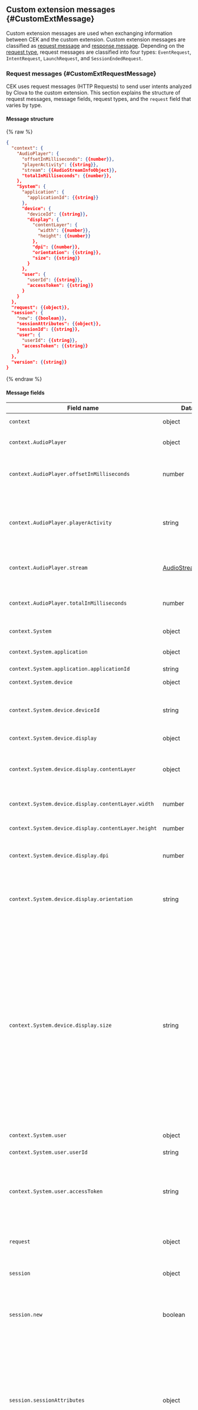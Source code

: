 ## Custom extension messages {#CustomExtMessage}
Custom extension messages are used when exchanging information between CEK and the custom extension. Custom extension messages are classified as [request message](#CustomExtRequestMessage) and [response message](#CustomExtResponseMessage). Depending on the [request type](#CustomExtRequestType), request messages are classified into four types: `EventRequest`, `IntentRequest`, `LaunchRequest`, and `SessionEndedRequest`.

### Request messages {#CustomExtRequestMessage}
CEK uses request messages (HTTP Requests) to send user intents analyzed by Clova to the custom extension. This section explains the structure of request messages, message fields, request types, and the `request` field that varies by type.

#### Message structure

{% raw %}
```json
{
  "context": {
    "AudioPlayer": {
      "offsetInMilliseconds": {{number}},
      "playerActivity": {{string}},
      "stream": {{AudioStreamInfoObject}},
      "totalInMilliseconds": {{number}},
    },
    "System": {
      "application": {
        "applicationId": {{string}}
      },
      "device": {
        "deviceId": {{string}},
        "display": {
          "contentLayer": {
            "width": {{number}},
            "height": {{number}}
          },
          "dpi": {{number}},
          "orientation": {{string}},
          "size": {{string}}
        }
      },
      "user": {
        "userId": {{string}},
        "accessToken": {{string}}
      }
    }
  },
  "request": {{object}},
  "session": {
    "new": {{boolean}},
    "sessionAttributes": {{object}},
    "sessionId": {{string}},
    "user": {
      "userId": {{string}},
      "accessToken": {{string}}
    }
  },
  "version": {{string}}
}
```
{% endraw %}

#### Message fields
| Field name       | Data type    | Description                     | Included |
|---------------|---------|-----------------------------|:---------:|
| `context`                                  | object  | The object that has the context information of the client.                                | Always |
| `context.AudioPlayer`                      | object  | The object that holds the details of media content currently being played or played last. | Conditional |
| `context.AudioPlayer.offsetInMilliseconds` | number  | The most recent playback position (offset) of the recently played media. The unit is milliseconds and this field value may be empty if the `playerActivity` value is `"IDLE"`.                                       | Conditional |
| `context.AudioPlayer.playerActivity`       | string  | The value for indicating the state of player. Values are:<ul><li><code>"IDLE"</code>: Deactivated</li><li><code>"PLAYING"</code>: Playing</li><li><code>"PAUSED"</code>: Paused</li><li><code>"STOPPED"</code>: Stopped</li></ul> | Always |
| `context.AudioPlayer.stream`               | [AudioStreamInfoObject](/CIC/References/CICInterface/AudioPlayer.md#AudioStreamInfoObject) | The object that contains the details of the currently playing media. This field value may be empty if the `playerActivity` value is `"IDLE"`.    | Conditional |
| `context.AudioPlayer.totalInMilliseconds`  | number  | The total duration of the recently played media. The unit is milliseconds and this field value may be empty if the `playerActivity` value is `"IDLE"`.                                                                  | Conditional |
| `context.System`                           | object  | The object that has the context information of the client system.                          | Always |
| `context.System.application`               | object  | The object that has the information of the extension that must be executed by the user intent.       | Always |
| `context.System.application.applicationId` | string  | The extension ID.                                                 | Always |
| `context.System.device`                    | object  | The object that has the context information of the client device.                               | Always |
| `context.System.device.deviceId`           | string  | The client device ID. The device identification information is sent with the combined information of the model name and device serial number. | Always |
| `context.System.device.display`            | object  | The object that has the display information of the client device.                                                 | Always |
| `context.System.device.display.contentLayer`        | object | The object that contains the resolution of the client display used for content. This field is omitted if the value of `context.System.device.display.size` is `"none"`.  | Conditional |
| `context.System.device.display.contentLayer.width`  | number | The width of the content area shown on the display. The unit is pixels (px).             | Always |
| `context.System.device.display.contentLayer.height` | number | The height of the content area shown on the display. The unit is pixels (px).             | Always |
| `context.System.device.display.dpi`         | number | The DPI of the display. This field is omitted if the value of `context.System.device.display.size` is `"none"`.          | Conditional |
| `context.System.device.display.orientation` | string | The direction of the display. This field is omitted if the value of `context.System.device.display.size` is `"none"`.<ul><li><code>"landscape"</code>: Horizontal display</li><li><code>"portrait"</code>: Vertical display</li></ul>                      | Conditional |
| `context.System.device.display.size`        | string | The resolution of the display. A predefined size value or a random value for the resolution size (`"custom"`) may be entered already. Value (`"none"`) may also be entered if there is no display device. <ul><li><code>"none"</code>: No display in client device</li><li><code>"s100"</code>: Low resolution (160px X 107px)</li><li><code>"m100"</code>: Medium resolution (427px X 240px)</li><li><code>"l100"</code>: High resolution (640px X 360px)</li><li><code>"xl100"</code>: Ultrahigh resolution (xlarge type, 899px X 506px)</li><li><code>"custom"</code>: Resolution is not in a predefined specification.</li></ul><div class="note"><p><strong>Note!</strong></p><p>You must provide media content with image quality that is appropriate for screen ratio and DPI of the client device.</p></div> | Always |
| `context.System.user`                      | object  | The object that has authenticated basic user information in the client device.                 | Always |
| `context.System.user.userId`               | string  | Clova ID of the device default user.                                    | Always |
| `context.System.user.accessToken`          | string  | Access token of the user account for a specific service. The access token for the user account connected with the default device user is delivered. CEK sends the access token of a user account acquired from the authorization server of a third-party service. For more information, see [Linking user account](/CEK/Guides/Link_User_Account.md). | Always |
| `request`                                 | object  | The object that has the analyzed details of the user utterance. The field configuration will vary depending on the [request type](#CustomExtRequestType). | Always |
| `session`                                  | object  | The object that has the session information. A session is a logical unit used to distinguish user requests.     | Always |
| `session.new`                              | boolean | Distinguishes whether the request message is for a new session or the existing session. <ul><li>true: New session</li><li>false: Existing session</li></ul>  | Always |
| `session.sessionAttributes`                       | object  | The object that stores the information necessary for multi-turn dialogue with the user. Custom extension sends temporary information to CEK using the `response.sessionAttributes` field of [response message](#CustomExtResponseMessage) and receives the corresponding information for the `session.sessionAttributes` field again when receiving additional user requests. The object consists of a key-value pair and can be freely defined when implementing the custom extension. If there is no stored value, an empty object is delivered.   | Always |
| `session.sessionId`                        | string  | Session ID                                                    | Always |
| `session.user`                             | object  | The object that has the information of the current user.                             | Always |
| `session.user.userId`                      | string  | Clova ID of the current user. The value may be different from `context.System.user.userId`. | Always |
| `session.user.accessToken`                 | string  | Access token of the user account for a specific service. The access token for the user account connected with the current user is delivered. CEK sends the access token of a user account acquired from the authorization server of a third-party service. For more information, see [Linking user account](/CEK/Guides/Link_User_Account.md).| Conditional |
| `version`                                  | string  | Version of message format (CEK version).                          | Always |

#### Message example
{% raw %}
```json
// Example 1: EventRequest type
{
  "version": "0.1.0",
  "session": {
    "new": false,
    "sessionAttributes": {},
    "sessionId": "a29cfead-c5ba-474d-8745-6c1a6625f0c5",
    "user": {
      "userId": "V0qe",
      "accessToken": "XHapQasdfsdfFsdfasdflQQ7"
    }
  },
  "context": {
    "System": {
      "application": {
        "applicationId": "com.yourdomain.extension.pizzabot"
      },
      "user": {
        "userId": "V0qe",
        "accessToken": "XHapQasdfsdfFsdfasdflQQ7"
      },
      "device": {
        "deviceId": "096e6b27-1717-33e9-b0a7-510a48658a9b",
        "display": {
          "size": "l100",
          "orientation": "landscape",
          "dpi": 96,
          "contentLayer": {
            "width": 640,
            "height": 360
          }
        }
      }
    }
  },
  "request": {
    "type": "EventRequest",
    "requestId": "f09874hiudf-sdf-4wku-flksdjfo4hjsdf",
    "timestamp": "2018-06-11T09:19:23Z",
    "event" : {
      "namespace":"ClovaSkill",
      "name":"SkillEnabled",
      "payload": null
    }
  }
}

// Example 2: IntentRequest type
{
  "version": "0.1.0",
  "session": {
    "new": false,
    "sessionAttributes": {},
    "sessionId": "a29cfead-c5ba-474d-8745-6c1a6625f0c5",
    "user": {
      "userId": "V0qe",
      "accessToken": "XHapQasdfsdfFsdfasdflQQ7"
    }
  },
  "context": {
    "System": {
      "application": {
        "applicationId": "com.yourdomain.extension.pizzabot"
      },
      "user": {
        "userId": "V0qe",
        "accessToken": "XHapQasdfsdfFsdfasdflQQ7"
      },
      "device": {
        "deviceId": "096e6b27-1717-33e9-b0a7-510a48658a9b",
        "display": {
          "size": "l100",
          "orientation": "landscape",
          "dpi": 96,
          "contentLayer": {
            "width": 640,
            "height": 360
          }
        }
      }
    }
  },
  "request": {
    "type": "IntentRequest",
    "intent": {
      "name": "OrderPizza",
      "slots": {
        "pizzaType": {
          "name": "pizzaType",
          "value": "Pepperoni"
        }
      }
    }
  }
}

// Example 3: LaunchRequest type
{
  "version": "0.1.0",
  "session": {
    "new": true,
    "sessionAttributes": {},
    "sessionId": "a29cfead-c5ba-474d-8745-6c1a6625f0c5",
    "user": {
      "userId": "V0qe",
      "accessToken": "XHapQasdfsdfFsdfasdflQQ7"
    }
  },
  "context": {
    "System": {
      "application": {
        "applicationId": "com.yourdomain.extension.pizzabot"
      },
      "user": {
        "userId": "V0qe",
        "accessToken": "XHapQasdfsdfFsdfasdflQQ7"
      },
      "device": {
        "deviceId": "096e6b27-1717-33e9-b0a7-510a48658a9b",
        "display": {
          "size": "l100",
          "orientation": "landscape",
          "dpi": 96,
          "contentLayer": {
            "width": 640,
            "height": 360
          }
        }
      }
    }
  },
  "request": {
    "type": "LaunchRequest"
  }
}

// Example 4: SessionEndedRequest type
{
  "version": "0.1.0",
  "session": {
    "new": false,
    "sessionAttributes": {},
    "sessionId": "a29cfead-c5ba-474d-8745-6c1a6625f0c5",
    "user": {
      "userId": "V0qe",
      "accessToken": "XHapQasdfsdfFsdfasdflQQ7"
    }
  },
  "context": {
    "System": {
      "application": {
        "applicationId": "com.yourdomain.extension.pizzabot"
      },
      "user": {
        "userId": "V0qe",
        "accessToken": "XHapQasdfsdfFsdfasdflQQ7"
      },
      "device": {
        "deviceId": "096e6b27-1717-33e9-b0a7-510a48658a9b",
        "display": {
          "size": "l100",
          "orientation": "landscape",
          "dpi": 96,
          "contentLayer": {
            "width": 640,
            "height": 360
          }
        }
      }
    }
  },
  "request": {
    "type": "SessionEndedRequest"
  }
}
```
{% endraw %}

#### See also
* [Handling a custom extension request](/CEK/Guides/Build_Custom_Extension.md#HandleCustomExtensionRequest)
* [AudioStreamInfoObject](/CIC/References/CICInterface/AudioPlayer.md#AudioStreamInfoObject)

### Request types {#CustomExtRequestType}
Request messages are classified into the following four types and the field configuration of the request message `request` object varies for each request type.
* [`EventRequest`](#CustomExtEventRequest)
* [`IntentRequest`](#CustomExtIntentRequest)
* [`LaunchRequest`](#CustomExtLaunchRequest)
* [`SessionEndedRequest`](#CustomExtSessionEndedRequest)

#### EventRequest {#CustomExtEventRequest}
{% if book.TargetCountryCode == "KR" %}
`EventRequest` type is a request type used when changes in the client state or related requests need to be sent to the extension. CEK uses the `EventRequest` request type to [report the client audio playback state to the extension](/CEK/Guides/Build_Custom_Extension.md#CollectPlaybackStatusAndProgress) or to [request additional information about audio playback from the extension](/CEK/Guides/Build_Custom_Extension.md#ProvidingMetaDataForDisplay). You must develop the extension to handle the tasks of reporting the audio playback state or requesting additional information.

Use the `EventRequest` request type and the following [event messages](/CIC/References/CIC_API.md#Event) of [CIC API](/CIC/References/CIC_API.md) when reporting the audio playback state or requesting additional information from the extension.

* [`AudioPlayer.PlayFinished`](/CIC/References/CICInterface/AudioPlayer.md#PlayFinished)
* [`AudioPlayer.PlayPaused`](/CIC/References/CICInterface/AudioPlayer.md#PlayPaused)
* [`AudioPlayer.PlayResumed`](/CIC/References/CICInterface/AudioPlayer.md#PlayResumed)
* [`AudioPlayer.PlayStarted`](/CIC/References/CICInterface/AudioPlayer.md#PlayStarted)
* [`AudioPlayer.PlayStopped`](/CIC/References/CICInterface/AudioPlayer.md#PlayStopped)
* [`AudioPlayer.ProgressReportDelayPassed`](/CIC/References/CICInterface/AudioPlayer.md#ProgressReportDelayPassed)
* [`AudioPlayer.ProgressReportIntervalPassed`](/CIC/References/CICInterface/AudioPlayer.md#ProgressReportIntervalPassed)
* [`AudioPlayer.ProgressReportPositionPassed`](/CIC/References/CICInterface/AudioPlayer.md#ProgressReportPositionPassed)
* [`AudioPlayer.StreamRequested`](/CIC/References/CICInterface/AudioPlayer.md#StreamRequested)
* [`TemplateRuntime.RequestPlayerInfo`](/CIC/References/CICInterface/AudioPlayer.md#RequestPlayerInfo)
{% elif book.TargetCountryCode == "JP" %}
`EventRequest` type is a request type used when changes in the client state or related requests need to be sent to the extension. CEK uses the `EventRequest` request type to report the results of the user enabling or disabling specific skills, [report audio playback status of the client to the extension](/CEK/Guides/Build_Custom_Extension.md#CollectPlaybackStatusAndProgress), or [request additional information related to audio playback from the extension](/CEK/Guides/Build_Custom_Extension.md#ProvidingMetaDataForDisplay). You must develop the extension to handle the tasks of enabling or disabling skills, reporting the audio playback state, or requesting additional information.

Use the `EventRequest` request type and the following [CIC API](#CICAPIforAudioPlayback) when reporting the audio playback state or requesting additional information from the extension.

* [`AudioPlayer.PlayFinished`](#PlayFinished)
* [`AudioPlayer.PlayPaused`](#PlayPaused)
* [`AudioPlayer.PlayResumed`](#PlayResumed)
* [`AudioPlayer.PlayStarted`](#PlayStarted)
* [`AudioPlayer.PlayStopped`](#PlayStopped)
* [`AudioPlayer.ProgressReportDelayPassed`](#ProgressReportDelayPassed)
* [`AudioPlayer.ProgressReportIntervalPassed`](#ProgressReportIntervalPassed)
* [`AudioPlayer.ProgressReportPositionPassed`](#ProgressReportPositionPassed)
* [`AudioPlayer.StreamRequested`](#StreamRequested)
* [`TemplateRuntime.RequestPlayerInfo`](#RequestPlayerInfo)
{% endif %}

The `request` object field configuration of the `EventRequest` type message is as follows:

{% raw %}
```json
{
  "type": "EventRequest",
  "requestId": {{string}},
  "timestamp": {{string}},
  "event": {
    "namespace": {{string}},
    "name": {{string}},
    "payload": {{object}}
  }
}
```
{% endraw %}

| Field name       | Data type    | Description                     | Included |
|---------------|---------|-----------------------------|:---------:|
| `event`           | object  | The object that stores the information sent by the client to Clova.                                       | Always   |
| `event.name`      | string  | {{ "Name of the event message sent by the client to Clova." if book.TargetCountryCode == "KR" else "Name of the event message sent by the client to Clova or a name that distinguishes whether a skill action is enabled or disabled. The name to distinguish the action state of a skill is `SkillEnabled` or `SkillDisabled`. If a request is received that indicates an enabling or disabling action of a skill, you can use the `context.System.application.applicationId` field and the `context.System.user.userId` field of the [request message](#CustomExtRequestMessage) to collect or discard the user information." }} | Always   |
| `event.namespace` | string  | {{ "Namespace of the event message sent by the client to Clova." if book.TargetCountryCode == "KR" else "Namespace of the event message sent by the client to Clova or a namespace that distinguishes whether a skill action is enabled or disabled. The namespace to distinguish the action state of a skill is always set to `ClovaSkill`." }}   | Always  |
| `event.payload`   | object  | {{ "`payload` or partial information of the `payload` of the event message sent by the client to Clova. Some `EventRequest` type event messages may have an empty `payload`." if book.TargetCountryCode == "KR" else "`payload` or partial information of the `payload` of the event message sent by the client to Clova. Some event messages or `EventRequest` type event messages that distinguish whether a skill action is enabled or disabled may have an empty `payload`." }}  | Always  |
| `requestId`       | string  | Dialogue ID (`event.header.dialogRequestId`) generated when the client sends information to Clova.    | Always   |
| `timestamp`       | string  | The send time of when the client sends information to Clova (Timestamp, <a href="https://en.wikipedia.org/wiki/ISO_8601" target="_blank">ISO 8601</a>)<div class="note"><p><strong>Note!</strong></p><p>Since CEK does not guarantee the correct order in <code>EventRequest</code> type requests, you can use this field value to determine the order of client requests.</p></div>                    |   |
| `type`            | string  | The type of request message. The value is always set to `"EventRequest"`.         | Always |

Here is an example of the `request` object field of the `EventRequest` type message.

{% if book.TargetCountryCode == "KR" %}
```json
// Example 1. When metadata on music is requested
"event": {
  "namespace": "TemplateRuntime",
  "name": "RequestPlayerInfo",
  "payload": {
    "token": "eJyr5lIqSSyITy4tKs4vUrJSUE",
    "range": {
      "after": 10
    }
  }
}

// Example 2. When music is stopped
"request": {
  "type": "EventRequest",
  "requestId": "e5464288-50ff-4e99-928d-4a301e083d41",
  "timestamp": "2017-09-05T05:41:21Z",
  "event": {
    "namespace": "AudioPlayer",
    "name": "PlayStopped",
    "payload": {}
  }
}
```
{% elif book.TargetCountryCode == "JP" %}
```json
// Example 1. When a skill is enabled
"request": {
  "type": "EventRequest",
  "requestId": "f09874hiudf-sdf-4wku-flksdjfo4hjsdf",
  "timestamp": "2018-06-11T09:19:23Z",
  "event" : {
    "namespace":"ClovaSkill",
    "name":"SkillEnabled",
    "payload": null
  }
}

// Example 2. When a skill is disabled
"request": {
  "type": "EventRequest",
  "requestId": "f09874hiudf-sdf-4wku-flksdjfo4hjsdf",
  "timestamp": "2018-06-19T11:37:21Z",
  "event" : {
    "namespace":"ClovaSkill",
    "name":"SkillEnabled",
    "payload": null
  }
}

// Example 3. When metadata on music is requested
"event": {
  "namespace": "TemplateRuntime",
  "name": "RequestPlayerInfo",
  "payload": {
    "token": "eJyr5lIqSSyITy4tKs4vUrJSUE",
    "range": {
      "after": 10
    }
  }
}

// Example 4. When music is stopped
"request": {
  "type": "EventRequest",
  "requestId": "e5464288-50ff-4e99-928d-4a301e083d41",
  "timestamp": "2017-09-05T05:41:21Z",
  "event": {
    "namespace": "AudioPlayer",
    "name": "PlayStopped",
    "payload": {}
  }
}
```
{% endif %}

#### IntentRequest {#CustomExtIntentRequest}
`IntentRequest` type is a request type that delivers a user request in order to have its details executed. When developing the service, you must [define an interaction model](/Design/Design_Guideline_For_Extension.md#DefineInteractionModel) for receiving user requests. The interaction model can be registered via the [Clova developer console](/DevConsole/ClovaDevConsole_Overview.md). In this process, the distinguished user request is defined as information type called an "intent." The analyzed utterance information of the user is converted to an intent and is delivered to the extension via the `intent` field.

The `request` object field configuration of the `IntentRequest` type message is as follows:

{% raw %}
```json
{
  "type": "IntentRequest",
  "intent": {
    "name": {{string}},
    "slots": {{object}}
  }
}
```
{% endraw %}

| Field name       | Data type    | Description                     | Included |
|---------------|---------|-----------------------------|:---------:|
| `intent`        | object  | Object that stores the analyzed details of a user request [intent](/Design/Design_Guideline_For_Extension.md#Intent).                          | Always |
| `intent.name`   | string  | The name of the Intent. The [intent](/Design/Design_Guideline_For_Extension.md#Intent) defined in the interaction model can be identified with this field.  | Always |
| `intent.slots`  | object  | The object that stores the information required when the extension handles the intent (slot). Configuration of this field may vary depending on the [intent](/Design/Design_Guideline_For_Extension.md#Intent) entered in `intent.name` field. | Always |
| `type`          | string  | The type of request message. The value is always set to `"IntentRequest"`.                                                                     | Always |

Here is an example of the `request` object field of the `IntentRequest` type message.

```json
"request": {
  "type": "IntentRequest",
  "intent": {
    "name": "OrderPizza",
    "slots": {
      "pizzaType": {
        "name": "pizzaType",
        "value": "Pepperoni"
      }
    }
  }
}
```

#### LaunchRequest {#CustomExtLaunchRequest}
`LaunchRequest` type is a request type that indicates that a user has started using a specific extension. For example, the user has declared they want to use a specific skill by saying "Start DiceDrawer." The [`IntentRequest`](#CustomExtIntentRequest) type message of the extension is received until the user declares they want to stop using the skill.

The `request` object field configuration of the `LaunchRequest` type message is as follows:

{% raw %}
```json
{
  "type": "LaunchRequest"
}
```
{% endraw %}

| Field name       | Data type    | Description                     | Included |
|---------------|---------|-----------------------------|:---------:|
| `type`          | string  | The type of request message. The value is always set to `"LaunchRequest"`. | Always |

#### SessionEndedRequest {#CustomExtSessionEndedRequest}
`SessionEndedRequest` request type that indicates that a user has finished using a specific skill. This message is received in the following situations:
* when the user has requested to end the skill.
* when there is no user input for a specific amount of time (Timeout).
* when there is an error.

<div class="note">
  <p><strong>Note!</strong></p>
  <p>If the extension first declares the end of the session using the <code>shouldEndSession</code> field of <a href="#CustomExtResponseMessage">response message</a>, this message will not be received.</p>
</div>


The `request` object field configuration of the `SessionEndedRequest` type message is as follows:

{% raw %}
```json
{
  "type": "SessionEndedRequest"
}
```
{% endraw %}

| Field name       | Data type    | Description                     | Included |
|---------------|---------|-----------------------------|:---------:|
| `type`          | string  | The type of request message. The value is always set to `"SessionEndedRequest"`. | Always |

### Response message {#CustomExtResponseMessage}
The extension must deliver a response message after handling a request message (HTTP Response). This section explains the structure and the fields of the response message.

#### Message structure
{% raw %}
```json
{
  "response": {
    "card": {{object}},
    "directives": [
      {
        "header": {
          "messageId": {{string}},
          "name": {{string}},
          "namespace": {{string}}
        },
        "payload": {{object}}
      }
    ],
    "outputSpeech": {
      "type": {{string}},
      "values": {{SpeechInfoObject|SpeechInfoObject array}},
      "brief": {{SpeechInfoObject}},
      "verbose": {
        "type": {{string}},
        "values": {{SpeechInfoObject|SpeechInfoObject array}},
      }
    },
    "reprompt": {
      "outputSpeech": {
        "type": {{string}},
        "values": {{SpeechInfoObject|SpeechInfoObject array}},
        "brief": {{SpeechInfoObject}},
        "verbose": {
          "type": {{string}},
          "values": {{SpeechInfoObject|SpeechInfoObject array}},
        }
      }
    },
    "shouldEndSession": {{boolean}},
  },
  "sessionAttributes": {{object}},
  "version": {{string}}
}
```
{% endraw %}

#### Message fields
| Field name       | Data type    | Description                     | Required |
|---------------|---------|-----------------------------|:---------:|
| `response`                               | object       | The object containing the response information of the extension.                            | Required |
| `response.card`                          | object       | The data is in the [content template](/CIC/References/Content_Templates.md) format and can be displayed on the client screen via this field. If data exists in this field, CIC sends the [Clova.RenderTemplate](/CIC/References/CICInterface/Clova.md#RenderTemplate) directive to the client. If the object is empty, CIC delivers the [Clova.RenderText](/CIC/References/CICInterface/Clova.md#RenderText) directive to the client to display the values in the `response.outputSpeech.values` field.        | Required |
| `response.directives[]`                  | object array | The directive message that the extension delivers to CEK. The `response.directives` field is normally used to provide audio content and supports the following {{ "[CIC API](/CIC/References/CIC_API.md)" if book.TargetCountryCode == "KR" else "[CIC API](#CICAPIforAudioPlayback)" }} directive messages: <ul><li><code>AudioPlayer.Play</code></li><li><code>AudioPlayer.StreamDeliver</code></li><li><code>PlaybackController.Pause</code></li><li><code>PlaybackController.Resume</code></li><li><code>PlaybackController.Stop</code></li><li><code>TemplateRuntime.RenderPlayerInfo</code></li>.</ul> | Required |
| `response.directives[].header`           | object       | The header of the directive.                                          | Required |
| `response.directives[].header.messageId` | string       | The message ID (UUID). The message ID used to distinguish individual messages.   | Required |
| `response.directives[].header.name`      | string       | The API name of directive.                                      | Required |
| `response.directives[].header.namespace` | string       | The API namespace of the directive message.                                | Required |
| `response.directives[].payload`          | object       | The object that contains information related to the directive. You can configure the payload object and the field values differently based on the directive message.         | Required |
| `response.outputSpeech`                  | object       | The object that contains the information to be synthesized as a voice. The synthesized voice information is delivered to the client via CIC.              | Required |
| `response.outputSpeech.brief`            | [SpeechInfoObject](#CustomExtSpeechInfoObject) | Summary information for voice output.                    | Optional |
| `response.outputSpeech.type`             | string       | The type of voice information to output. <ul><li><code>"SimpleSpeech"</code>: Voice information in a simple sentence format. This is the most basic type, and the <code>response.outputSpeech.values</code> field must have a <a href="#CustomExtSpeechInfoObject"><code>SpeechInfoObject</code></a> object if this value is designated.</li><li><code>"SpeechList"</code>: Voice information with a complex sentence format. This is used when outputting many sentences. If this value is designated, the <code>response.outputSpeech.values</code> field must have a <a href="#CustomExtSpeechInfoObject"><code>SpeechInfoObject</code></a> object array.</li><li><code>"SpeechSet"</code>: Voice information in a combined format. This is used to deliver the summary of the voice information and detailed voice information to a client device without a display. If this value is designated, it must have the <code>response.outputSpeech.brief</code> and <code>response.outputSpeech.verbose</code> fields instead of the <code>response.outputSpeech.values</code> field.</li></ul> | Required |
| `response.outputSpeech.values[]`           | [SpeechInfoObject](#CustomExtSpeechInfoObject) or [SpeechInfoObject](#CustomExtSpeechInfoObject) array | The object or object array that contains the voice information to output from the client device. | Optional |
| `response.outputSpeech.verbose`          | object       | It is used when delivering content to a client device without a display and contains detailed voice information. | Optional |
| `response.outputSpeech.verbose.type`     | string       | The type of voice information to output. Only the voice information in simple and complex sentence formats can be entered. <ul><li><code>"SimpleSpeech"</code>: Voice information in a simple sentence format. Used when delivering the most basic voice information. If this value is designated, the <code>response.outputSpeech.verbose.values</code> field must have the <a href="#CustomExtSpeechInfoObject"><code>SpeechInfoObject</code></a> object.</li><li><code>"SpeechList"</code>: Voice information in a complex sentence format. It is used when outputting many sentences. If this value is designated, the <code>response.outputSpeech.verbose.values</code> field must have a <a href="#CustomExtSpeechInfoObject"><code>SpeechInfoObject</code></a> object array.</li></ul> | Required |
| `response.outputSpeech.verbose.values[]`           | [SpeechInfoObject](#CustomExtSpeechInfoObject) or [SpeechInfoObject](#CustomExtSpeechInfoObject) array | The object or object array that contains the detailed voice information to output from the client device. | Required |
| `response.reprompt`                               | object       | The object that contains voice information to encourage additional user utterances. If the `response.reprompt` field is used, the intention to continue multi-turn dialogue can be asked to the user or the user can be encouraged to enter additional mandatory information. Generally, if there is no additional utterance from the user during a multi-turn dialogue, the multi-turn dialogue exits automatically after the waiting time for input is exceeded. But if the `response.reprompt` field is used, the Clova outputs the voice written in the `response.reprompt` field after the client exceeds the waiting time for input to deliver the [`SpeechSynthesizer.Speak`](/CIC/References/CICInterface/SpeechSynthesizer.md#Speak) directive message and the [`SpeechRecognizer.ExpectSpeech`](/CIC/References/CICInterface/SpeechRecognizer.md#ExpectSpeech) directive message to the client to receive additional utterances of the user.<div class="note"><p><strong>Note!</strong></p><p><code>response.reprompt</code> The field is valid when the <code>response.shouldEndSession</code> field value is entered as <code>false</code>. It is recommended to send voice information in a short sentence format (<code>"SimpleSpeech"</code>). If the <code>response.reprompt</code> field is used, the input waiting time can be extended only once.</p></div> | Optional |
| `response.reprompt.outputSpeech`                  | object       | The object that contains the information to be synthesized as a voice. The synthesized voice information is delivered to the client via CIC.              | Required |
| `response.reprompt.outputSpeech.brief`            | [SpeechInfoObject](#CustomExtSpeechInfoObject) | Summary information for voice output.                    | Optional |
| `response.reprompt.outputSpeech.type`             | string       | The type of voice information to output. <ul><li>"SimpleSpeech": Voice information in a simple sentence format. This is the most basic type, and the <code>response.outputSpeech.values</code> field must have a <a href="#CustomExtSpeechInfoObject"><code>SpeechInfoObject</code></a> object if this value is designated.</li><li><code>"SpeechList"</code>: Voice information with a complex sentence format. This is used when outputting many sentences. If this value is designated, the <code>response.outputSpeech.values</code> field must have a <a href="#CustomExtSpeechInfoObject"><code>SpeechInfoObject</code></a> object array.</li><li><code>"SpeechSet"</code>: Voice information in a combined format. This is used to deliver the summary of the voice information and detailed voice information to a client device without a display. If this value is designated, it must have the <code>response.outputSpeech.brief</code> and <code>response.outputSpeech.verbose</code> fields instead of the <code>response.outputSpeech.values</code> field.</li></ul> | Required |
| `response.reprompt.outputSpeech.values[]`           | [SpeechInfoObject](#CustomExtSpeechInfoObject) or [SpeechInfoObject](#CustomExtSpeechInfoObject) array | The object or object array that contains the voice information to output from the client device. | Optional |
| `response.reprompt.outputSpeech.verbose`          | object       | It is used when delivering content to a client device without a display and contains detailed voice information. | Optional |
| `response.reprompt.outputSpeech.verbose.type`     | string       | The type of voice information to output. Only the voice information in simple and complex sentence formats can be entered. <ul><li><code>"SimpleSpeech"</code>: Voice information in a simple sentence format. Used when delivering the most basic voice information. If this value is designated, the <code>response.outputSpeech.verbose.values</code> field must have the <a href="#CustomExtSpeechInfoObject"><code>SpeechInfoObject</code></a> object.</li><li><code>"SpeechList"</code>: Voice information in a complex sentence format. It is used when outputting many sentences. If this value is designated, the <code>response.outputSpeech.verbose.values</code> field must have a <a href="#CustomExtSpeechInfoObject"><code>SpeechInfoObject</code></a> object array.</li></ul> | Required |
| `response.reprompt.outputSpeech.verbose.values[]`           | [SpeechInfoObject](#CustomExtSpeechInfoObject) or [SpeechInfoObject](#CustomExtSpeechInfoObject) array | The object or object array that contains the detailed voice information to output from the client device. | Required |
| `response.shouldEndSession`              | boolean      | Session end flag A field that indicates that a user has finished using a specific extension. Used when the extension notifies the end of use first before receiving the request message of [`SessionEndedRequest`](#CustomExtSessionEndedRequest) type.<ul><li>true: End of use</li><li>false: Continue use. A multi-turn dialogue with the user is attempted.</li></ul> | Required |
| `sessionAttributes`                      | object       | The object that stores information necessary for a multi-turn dialogue with the user. A custom extension sends intermediate information to CEK using the `sessionAttributes` field and receives the corresponding information to the `session.sessionAttributes` field of the [request message](#CustomExtRequestMessage) when receiving additional user requests. `sessionAttributes` The object must be configured as a key-value pair and can be defined arbitrarily when implementing the custom extension. If there is no value to store, enter an empty object. | Required |
| `version`                                | string       | Version of message format (CEK version).                        | Required |

<div class="note">
  <p><strong>Note!</strong></p>
  <p>A prior arrangement is necessary when sending a customized directive of the extension through the <code>response.directives</code> field. Contact the partnership team for more information.</p>
</div>

#### SpeechInfoObject {#CustomExtSpeechInfoObject}
SpeechInfoObject is an object reused in the `response.outputSpeech` of a response message. The object contains simple utterance information in the smallest unit of voice information to be outputted to the user. This object has the following fields:

| Field name        | Data type         | Description                                                                | Required |
|----------------|--------------|--------------------------------------------------------------------|:-----:|
| `lang`           | string       | Code of the language to use for voice synthesis. The current values are as follows:<ul><li><code>"en"</code>: English</li><li><code>"ja"</code>: Japanese</li><li><code>"ko"</code>: Korean</li><li><code>""</code>: If the <code>type</code> field value is <code>"URL"</code>, this field has an empty string.</li></ul>         | Required |
| `type`           | string       | Type of voice to use. The type of `value` field value varies depending on the value of this field. The current values are as follows:<ul><li><code>"PlainText"</code>: regular text</li><li><code>"URL"</code>: URI of the file that can play voice and music.</li></ul>            | Required |
| `value`          | string       | Content to synthesize speech or URI of audio file.<div class="note">
  <p><strong>Note!</strong></p><p>For information on the audio file format supported by Clova, see <a href="/Design/Design_Guideline_For_Extension.html#SupportedAudioCompressionFormat">Supported audio compression formats</a>.</p></div>     | Required |

#### Message example
{% raw %}
```json
// Example 1: Return SimpleSpeech voice information - regular text
{
  "version": "0.1.0",
  "sessionAttributes": {},
  "response": {
    "outputSpeech": {
      "type": "SimpleSpeech",
      "values": {
          "type": "PlainText",
          "lang": "en",
          "value": "Hi, nice to meet you"
      }
    },
    "card": {},
    "directives": [],
    "shouldEndSession": false
  }
}

// Example 2: Return SpeechList voice information - use regular text, URL type
{
  "version": "0.1.0",
  "sessionAttributes": {},
  "response": {
    "outputSpeech": {
      "type": "SpeechList",
      "values": [
        {
          "type": "PlainText",
          "lang": "ko",
          "value": "I will sing a song."
        },
        {
          "type": "URL",
          "lang": "" ,
          "value": "https://tts.com/song.mp3"
        }
      ]
    },
    "card": {},
    "directives": [],
    "shouldEndSession": true
  }
}

// Example 3: Return SpeechSet voice information - summary, detailed voice information
{
  "version": "0.1.0",
  "sessionAttributes": {},
  "response": {
    "outputSpeech": {
      "type": "SpeechSet",
      "brief": {
        "type": "PlainText",
        "lang": "ko",
        "value": "Here is the weather forecast."
      },
      "verbose": {
        "type": "SpeechList",
        "values": [
          {
              "type": "PlainText",
              "lang": "ko",
              "value": "Monsoon rains throughout the country until the weekend…The heat wave has died down."
          },
          {
              "type": "PlainText",
              "lang": "ko",
              "value": "Monsoon rains throughout the country tomorrow…Watch out for torrential rain in various regions."
          }
          ...
        ]
      }
    },
    "card": {},
    "directives": [],
    "shouldEndSession": true
  }
}

// Example 4: Stores intermediate information in multi-turn dialogue - use of sessionAttributes
{
  "version": "0.1.0",
  "sessionAttributes": {
    "RequestedIntent": "OrderPizza",
    "pizzaType": "Pepperoni pizza"
  },
  "response": {
    "outputSpeech": {
      "type": "SimpleSpeech",
      "values": {
          "type": "PlainText",
          "lang": "ko",
          "value": "How many boxes of pizza do you want to order?"
      }
    },
    "card": {},
    "directives": [],
    "shouldEndSession": false
  }
}

// Example 5: Encourages additional user utterances in multi-turn dialogue - use of reprompt
{
  "version": "0.1.0",
  "sessionAttributes": {
    "RequestedIntent": "OrderPizza",
    "pizzaType": "Pepperoni pizza"
  },
  "response": {
    "outputSpeech": {
      "type": "SimpleSpeech",
      "values": {
          "type": "PlainText",
          "lang": "ko",
          "value": "How many boxes of pizza do you want to order?"
      }
    },
    "card": {},
    "reprompt" : {
      "outputSpeech" : {
        "type" : "SimpleSpeech",
        "values" : {
          "type" : "PlainText",
          "lang" : "ko",
          "value": "If you don't have anything to say, would you like to cancel the order?"
        }
      }
    },
    "shouldEndSession": false
  }
}

// Example 6: Directs the client to play the audio content (uses the response.directives[] field)
{
  "version": "0.1.0",
  "sessionAttributes": {},
  "response": {
    "card": {},
    "directives": [
      {
        "header": {
          "namespace": "AudioPlayer",
          "name": "Play"
        },
        "payload": {
          "audioItem": {
            "audioItemId": "9CPWU-c82302b2-ea29-4f6c-ba6e-20fd268d8c3b-c1570067",
            "title": "Symphony No.4 In A Op.90 'Italian' - III. Con Moto Moderato",
            "artist": "Unknown",
            "stream": {
              "beginAtInMilliseconds": 0,
              "progressReport": {
                "progressReportDelayInMilliseconds": null,
                "progressReportIntervalInMilliseconds": null,
                "progressReportPositionInMilliseconds": 60000
              },
              "token": "TR-NM-17413540",
              "url": "clova:TR-NM-17413540",
              "urlPlayable": false
            },
          },
          "playBehavior": "REPLACE_ALL"
        }
      }
    ],
    "outputSpeech": {},
    "shouldEndSession": true
  }
}
```
{% endraw %}

#### See also
* [Returning a custom extension response](/CEK/Guides/Build_Custom_Extension.md#ReturnCustomExtensionResponse)
* [Content template](/CIC/References/Content_Templates.md)

{% if book.TargetCountryCode == "JP" %}
## CIC API related to the audio content playback {#CICAPIforAudioPlayback}

CIC API is the message specification exchanged when the client device of a user communicates with Clova. The CIC API explained here is supported by CEK to [provide audio content](/CEK/Guides/Build_Custom_Extension.md#ProvideAudioContent) for the custom extension. CEK sends by filling out the event message the client sent to Clova in the `event` field of the [`EventRequest`](#CustomExtEventRequest) type message. Also, the custom extension must send the directive message related to the audio content playback by filling out in the `response.directives[]` field of the [`Response messages`](#CustomExtResponseMessage) to provide audio content to the user.

Therefore, if your custom extension provides audio content, you need an understanding of the following CIC API:

| Namespace   | Message name         | Type  | Description                                   |
|-------------|------------------|-----------|---------------------------------------------|
| AudioPlayer | [`Play`](#Play)                       | Directive | Instructs the client to either play or add to the playback queue the specified audio stream.                         |
| AudioPlayer | [`PlayFinished`](#PlayFinished)       | Event     | Reports to CIC that the client has finished playback with the information on the audio stream.     |
| AudioPlayer | [`PlayPaused`](#PlayPaused)           | Event     | Reports to CIC that the client has paused playback with the information on the audio stream. |
| AudioPlayer | [`PlayResumed`](#PlayResumed)         | Event     | Reports to CIC that the client has resumed playback with the information on the audio stream.         |
| AudioPlayer | [`PlayStarted`](#PlayStarted)         | Event     | Reports to CIC that the client has started playback with the information on the audio stream.    |
| AudioPlayer | [`PlayStopped`](#PlayStopped)         | Event     | Reports to CIC that the client has stopped playback with the information on the audio stream.    |
| AudioPlayer | [`ProgressReportDelayPassed`](#ProgressReportPositionPassed) | Event | Reports the current playback state to CIC after the specified time (delay) has passed playing the audio stream. |
| AudioPlayer | [`ProgressReportIntervalPassed`](#ProgressReportPositionPassed)| Event | Reports the current playback state to CIC on a regular interval while playing an audio stream. |
| AudioPlayer | [`ProgressReportPositionPassed`](#ProgressReportPositionPassed) | Event | Reports the current playback state to CIC when the client reaches a specific playback point. |
| AudioPlayer | [`StreamDeliver`](#StreamDeliver)     | Directive | Receives the audio stream information that can be played as a response to the [`AudioPlayer.StreamRequested`](#StreamRequested) event. |
| AudioPlayer | [`StreamRequested`](#StreamRequested) | Event     | Requests CIC for additional information needed for audio stream playback such as a streaming URL.               |
| PlaybackController | [`Pause`](#Pause)              | Directive | Instructs the client to pause the current audio stream.        |
| PlaybackController | [`Resume`](#Resume)            | Directive | Instructs the client to resume playing the audio stream.                |
| PlaybackController | [`Stop`](#Stop)                | Directive | Instructs the client to stop playing an audio stream.                |
| TemplateRuntime | [`RenderPlayerInfo`](#RenderPlayerInfo)        | Directive | Instructs the client to display the sent playback metadata such as a playlist, album image, and lyrics on the media player. |
| TemplateRuntime | [`RequestPlayerInfo`](#RequestPlayerInfo)      | Event     | Requests CIC for playback metadata such as a playlist, album image, and lyrics to display on the media player. |

## Play directive {#Play}
Instructs the client to either play or add to the playback queue the specified audio stream.

### Payload fields
| Field name       | Data type    | Description                     | Included |
|---------------|---------|-----------------------------|:---------:|
| `audioItem`               | object | The metadata of an audio stream to play and audio stream information required for playback.                     | Always |
| `audioItem.artImageUrl`   | string | The URL for the image on the audio (e.g. album image).                                                  | Conditional  |
| `audioItem.audioItemId`   | string | The ID of an audio stream. Use this ID to remove redundant Play directives. | Always |
| `audioItem.headerText`    | string | The text field used mainly to indicate the title of current play list.                                                | Conditional  |
| `audioItem.stream`        | [AudioStreamInfoObject](#AudioStreamInfoObject) | The audio stream information required for playback.        | Always |
| `audioItem.titleSubText1` | string | The text field used mainly to indicate the name of the artist.                                                          | Always |
| `audioItem.titleSubText2` | string | The text field used mainly to indicate the name of the album.                                                      | Conditional |
| `audioItem.titleText`     | string | The text field used mainly to indicate the title of the currently playing music.                                                         | Always  |
| `playBehavior`            | string | Indicates when to play the audio stream received from the directive. <ul><li><code>"REPLACE_ALL"</code>: Clear the playback queue and play the audio stream immediately.</li><li><code>"ENQUEUE"</code>: Clear the playback queue and add the audio stream.</li></ul> | Always |
| `source`                  | object | The information of the audio streaming service.                                                    | Always |
| `source.logoUrl`          | string | The URL for the logo of the audio streaming service. If this field is unavailable or undefined, or if the logo cannot be displayed, you must at least display the name of the music service provider specified in the `source.name` field.  | Conditional |
| `source.name`             | string | The text field containing the name of the audio streaming service.                                                        | Always |

### Remarks
Based on the policy of music service providers, certain information required for playback (e.g. streaming URL) may have to be acquired right before playback. Whether additional information will be requested is specified in the `audioItem.stream.urlPlayable` field, as shown below:
* `urlPlayable` is `true`: No additional information is required. You can play the audio stream only with the URL specified in the `audioItem.stream.url` field.
* `urlPlayable` is `false`: Additional information is required for you to play the given audio stream. Make a request for additional information with the [`AudioPlayer.StreamRequested`](#StreamRequested) event.

### Message example
{% raw %}

```json
// Example: The audio stream that can be played only with the stream URL
{
  "directive": {
    "header": {
      "namespace": "AudioPlayer",
      "name": "Play",
      "dialogRequestId": "34abac3-cb46-611c-5111-47eab87b7",
      "messageId": "ad13f0d6-bb11-ca23-99aa-312a0b213805"
    },
    "payload": {
      "audioItem": {
        "audioItemId": "90b77646-93ab-444f-acd9-60f9f278ca38",
        "episodeId": 22346122,
        "stream": {
          "beginAtInMilliseconds": 0,
          "episodeId": 22346122,
          "playType": "NONE",
          "podcastId": 12548,
          "progressReport": {
            "progressReportDelayInMilliseconds": null,
            "progressReportIntervalInMilliseconds": 60000,
            "progressReportPositionInMilliseconds": null
          },
          "url": "https://streaming.example.com/1212334548/2231122",
          "urlPlayable": true
        },
        "type": "podcast"
      },
      "source": {
        "name": "Potbbang",
        "logoUrl": "https://img.musicproviderdomain.net/logo_180125.png"
      },
      "playBehavior": "REPLACE_ALL"
    }
  }
}

// Example: The audio stream that cannot be played only with the stream URL
{
  "directive": {
    "header": {
      "namespace": "AudioPlayer",
      "name": "Play",
      "dialogRequestId": "277b40c3-b046-4f61-a551-783b1547e7b7",
      "messageId": "4e4080d6-c440-498a-bb73-ae86c6312806"
    },
    "payload": {
      "audioItem": {
        "audioItemId": "9CPWU-8362fe7c-f75c-42c6-806b-6f3e00aba8f1-c1862201",
        "album": {
          "albumId": "2000240",
          "genres": [
            "Classic"
          ],
          "title": "Wonderland - Edvard Grieg : Piano Concerto, Lyric Pieces"
        },
        ...
        "stream": {
          "beginAtInMilliseconds": 0,
          "durationInMilliseconds": 60000,
          "progressReport": {
            "progressReportDelayInMilliseconds": null,
            "progressReportIntervalInMilliseconds": null,
            "progressReportPositionInMilliseconds": 60000
          },
          "token": "TR-NM-17716562",
          "url": "clova:TR-NM-17716562",
          "urlPlayable": false
        },
        "title": "Symphony No.4 In A Op.90 'Italian' - III. Con Moto Moderato",
        "type": "SampleMusicProvider"
      },
      "source": {
        "name": "Sample Music Provider",
        "logoUrl": "https://img.musicproviderdomain.net/logo_180125.png"
      },
      "playBehavior": "REPLACE_ALL"
    }
  }
}
```

{% endraw %}

### See also
* [`AudioPlayer.PlayPaused`](#PlayPaused)
* [`AudioPlayer.PlayResumed`](#PlayResumed)
* [`AudioPlayer.PlayStarted`](#PlayStarted)
* [`AudioPlayer.PlayStopped`](#PlayStopped)
* [`AudioPlayer.ProgressReportDelayPassed`](#ProgressReportDelayPassed)
* [`AudioPlayer.ProgressReportIntervalPassed`](#ProgressReportIntervalPassed)
* [`AudioPlayer.ProgressReportPositionPassed`](#ProgressReportPositionPassed)
* [`AudioPlayer.StreamRequested`](#StreamRequested)

### AudioPlayer.PlayFinished event {#PlayFinished}
Reports to CIC that the client has finished playback with the information on the audio stream.

#### Payload fields

| Field name       | Data type    | Description                     | Required |
|---------------|---------|-----------------------------|:---------:|
| `token`                | string | The token of the audio stream.    | Required |
| `offsetInMilliseconds` | number | The current-time indicator of the audio playing (in milliseconds).                         | Required  |

#### Message example
{% raw %}

```json
{
  "context": [
    ...
  ],
  "event": {
    "header": {
      "namespace": "AudioPlayer",
      "name": "PlayFinished",
      "messageId": "4e4080d6-c440-498a-bb73-ae86c6312806"
    },
    "payload": {
      "token": "TR-NM-4435786",
      "offsetInMilliseconds": 183000
    }
  }
}
```

{% endraw %}

#### See also
* [`AudioPlayer.Play`](#Play)
* [`AudioPlayer.PlayStarted`](#PlayStarted)
* [`AudioPlayer.PlayStopped`](#PlayStopped)

### AudioPlayer.PlayPaused event {#PlayPaused}
Reports to CIC that the client has paused playback with the information on the audio stream.

#### Payload fields

| Field name       | Data type    | Description                     | Required |
|---------------|---------|-----------------------------|:---------:|
| `token`                | string | The token of the audio stream. | Required |
| `offsetInMilliseconds` | number | The current-time indicator of the audio playing (in milliseconds).                         | Required  |

#### Message example
{% raw %}

```json
{
  "context": [
    ...
  ],
  "event": {
    "header": {
      "namespace": "AudioPlayer",
      "name": "PlayPaused",
      "messageId": "4e4080d6-c440-498a-bb73-ae86c6312806"
    },
    "payload": {
      "token": "TR-NM-4435786",
      "offsetInMilliseconds": 83100
    }
  }
}
```

{% endraw %}

#### See also
* [`AudioPlayer.Play`](#Play)
* [`AudioPlayer.PlayResumed`](#PlayResumed)

### AudioPlayer.PlayResumed event {#PlayResumed}

Reports to CIC that the client has resumed playback with the information on the audio stream.

#### Payload fields

| Field name       | Data type    | Description                     | Required |
|---------------|---------|-----------------------------|:---------:|
| `token`                | string | The token of the audio stream. | Required |
| `offsetInMilliseconds` | number | The current-time indicator of the audio playing (in milliseconds).                         | Required  |

#### Message example
{% raw %}

```json
{
  "context": [
    ...
  ],
  "event": {
    "header": {
      "namespace": "AudioPlayer",
      "name": "PlayResumed",
      "messageId": "4e4080d6-c440-498a-bb73-ae86c6312806"
    },
    "payload": {
      "token": "TR-NM-4435786",
      "offsetInMilliseconds": 83100
    }
  }
}
```

{% endraw %}

#### See also
* [`AudioPlayer.Play`](#Play)
* [`AudioPlayer.PlayPaused`](#PlayPaused)

### AudioPlayer.PlayStarted event {#PlayStarted}
Reports to CIC that the client has started playback with the information on the audio stream.

#### Payload fields

| Field name       | Data type    | Description                     | Required |
|---------------|---------|-----------------------------|:---------:|
| `token`                | string | The token of the audio stream. | Required |
| `offsetInMilliseconds` | number | The current-time indicator of the audio playing (in milliseconds).                         | Required  |

#### Message example
{% raw %}

```json
{
  "context": [
    ...
  ],
  "event": {
    "header": {
      "namespace": "AudioPlayer",
      "name": "PlayStarted",
      "messageId": "4e4080d6-c440-498a-bb73-ae86c6312806"
    },
    "payload": {
      "token": "TR-NM-4435786",
      "offsetInMilliseconds": 0
    }
  }
}
```

{% endraw %}

#### See also
* [`AudioPlayer.Play`](#Play)
* [`AudioPlayer.PlayStopped`](#PlayStopped)

### AudioPlayer.PlayStopped event {#PlayStopped}
Reports to CIC that the client has stopped playback with the information on the audio stream.

#### Payload fields

| Field name       | Data type    | Description                     | Required |
|---------------|---------|-----------------------------|:---------:|
| `token`                | string | The token of the audio stream. | Required |
| `offsetInMilliseconds` | number | The current-time indicator of the audio playing (in milliseconds).                         | Required  |

#### Message example
{% raw %}

```json
{
  "context": [
    ...
  ],
  "event": {
    "header": {
      "namespace": "AudioPlayer",
      "name": "PlayStopped",
      "messageId": "4e4080d6-c440-498a-bb73-ae86c6312806"
    },
    "payload": {
      "token": "TR-NM-4435786",
      "offsetInMilliseconds": 83100
    }
  }
}
```

{% endraw %}

#### See also
* [`AudioPlayer.Play`](#Play)
* [`AudioPlayer.PlayStarted`](#PlayStarted)

### AudioPlayer.ProgressReportDelayPassed event {#ProgressReportDelayPassed}
Reports the current playback state to CIC after the specified time (delay) has passed playing the audio stream.

#### Payload fields

| Field name       | Data type    | Description                     | Required |
|---------------|---------|-----------------------------|:---------:|
| `token`                | string | The token of the audio stream. | Required |
| `offsetInMilliseconds` | number | The current-time indicator of the audio playing (in milliseconds).                         | Required  |

#### Message example
{% raw %}

```json
{
  "context": [
    ...
  ],
  "event": {
    "header": {
      "namespace": "AudioPlayer",
      "name": "ProgressReportDelayPassed",
      "messageId": "4e4080d6-c440-498a-bb73-ae86c6312806"
    },
    "payload": {
      "token": "TR-NM-4435786",
      "offsetInMilliseconds": 60000
    }
  }
}
```

{% endraw %}

#### See also
* [`AudioPlayer.Play`](#Play)
* [`AudioPlayer.ProgressReportIntervalPassed`](#ProgressReportIntervalPassed)
* [`AudioPlayer.ProgressReportPositionPassed`](#ProgressReportPositionPassed)

### AudioPlayer.ProgressReportIntervalPassed event {#ProgressReportIntervalPassed}
Reports the current playback state to CIC on a regular interval while playing an audio stream.

#### Payload fields

| Field name       | Data type    | Description                     | Required |
|---------------|---------|-----------------------------|:---------:|
| `token`                | string | The token of the audio stream. | Required |
| `offsetInMilliseconds` | number | The current-time indicator of the audio playing (in milliseconds).                         | Required  |

#### Message example
{% raw %}

```json
{
  "context": [
    ...
  ],
  "event": {
    "header": {
      "namespace": "AudioPlayer",
      "name": "ProgressReportIntervalPassed",
      "messageId": "4e4080d6-c440-498a-bb73-ae86c6312806"
    },
    "payload": {
      "token": "TR-NM-4435786",
      "offsetInMilliseconds": 120000
    }
  }
}
```

{% endraw %}

#### See also
* [`AudioPlayer.Play`](#Play)
* [`AudioPlayer.ProgressReportDelayPassed`](#ProgressReportDelayPassed)
* [`AudioPlayer.ProgressReportPositionPassed`](#ProgressReportPositionPassed)

### AudioPlayer.ProgressReportPositionPassed event {#ProgressReportPositionPassed}
Reports the current playback state to CIC when the client reaches a specific playback point.

#### Payload fields

| Field name       | Data type    | Description                     | Required |
|---------------|---------|-----------------------------|:---------:|
| `token`                | string | The token of the audio stream. | Required |
| `offsetInMilliseconds` | number | The current-time indicator of the audio playing (in milliseconds).                         | Required  |

#### Message example
{% raw %}

```json
{
  "context": [
    ...
  ],
  "event": {
    "header": {
      "namespace": "AudioPlayer",
      "name": "ProgressReportPositionPassed",
      "messageId": "4e4080d6-c440-498a-bb73-ae86c6312806"
    },
    "payload": {
      "token": "TR-NM-4435786",
      "offsetInMilliseconds": 150000
    }
  }
}
```

{% endraw %}

#### See also
* [`AudioPlayer.Play`](#Play)
* [`AudioPlayer.ProgressReportDelayPassed`](#ProgressReportDelayPassed)
* [`AudioPlayer.ProgressReportIntervalPassed`](#ProgressReportIntervalPassed)

### AudioPlayer.StreamDeliver directive {#StreamDeliver}
Receives the audio stream information that can be played as a response to the [`AudioPlayer.StreamRequested`](#StreamRequested) event. The directive contains the URL for audio streaming as mandatory information so the client can play the audio.

#### Payload fields
| Field name | Data type | Description | Included |
|---------|------|--------|:---------:|
| `audioItemId` | string | The ID of the audio stream. Use this ID to remove redundant Play directives. | Always |
| `audioStream` | [AudioStreamInfoObject](#AudioStreamInfoObject) | The audio stream information required for playback.       | Always |

#### Remarks
Some contents of the `AudioStreamInfoObject` object provided by the `StreamDeliver` directive may be omitted to avoid overlapping of information with the `AudioStreamInfoObject` object provided by the [`AudioPlayer.Play`](#Play) directive. Therefore, you must combine the `payload.audioStream` information of the `StreamDeliver` directive and the received [`Play`](#Play) directive when playing the audio.

#### Message example
{% raw %}

```json
{
  "directive": {
    "header": {
      "namespace": "AudioPlayer",
      "name": "StreamDeliver",
      "dialogRequestId": "277b40c3-b046-4f61-a551-783b1547e7b7",
      "messageId": "4e4080d6-c440-498a-bb73-ae86c6312806"
    },
    "payload": {
        "audioItemId": "5313c879-25bb-461c-93fc-f85d95edf2a0",
        "stream": {
            "token": "b767313e-6790-4c28-ac18-5d9f8e432248",
            "url": "https://sample.musicservice.net/b767313e.mp3"
        }
    }
  }
}
```

{% endraw %}

#### See also
* [`AudioPlayer.Play`](#Play)
* [`AudioPlayer.StreamRequested`](#StreamRequested)

### AudioPlayer.StreamRequested event {#StreamRequested}
Requests CIC for additional information needed for audio stream playback such as a streaming URL.

#### Payload fields
| Field name       | Data type    | Description                     | Required |
|---------------|---------|-----------------------------|:---------:|
| `audioItemId`   | string  | The token of the audio stream.          | Required |
| `audioStream`   | [AudioStreamInfoObject](#AudioStreamInfoObject) | The `audioItem.stream` of the Play directive. | Required |

#### Remarks
Based on the policy of music service providers, certain information required for playback (e.g. streaming URL) may not be shared to clients until right before playback. This event is an API designed for such situations where you cannot get stream information in advance. Do not send this event any earlier than right before playing an audio stream.

#### Message example
{% raw %}

```json
{
  "context": [
    ...
  ],
  "event": {
    "header": {
      "namespace": "AudioPlayer",
      "name": "StreamRequested",
      "messageId": "198cf12-4020-b98a-b73b-1234ab312806"
    },
    "payload": {
      "audioItemId": "ac192f4c-8f12-4a58-8ace-e3127eb297a4",
      "audioStream": {
        "beginAtInMilliseconds": 0,
        "progressReport": {
            "progressReportDelayInMilliseconds": null,
            "progressReportIntervalInMilliseconds": null,
            "progressReportPositionInMilliseconds": 60000
        },
        "token": "TR-NM-4435786",
        "urlPlayable": false,
        "url": "clova:TR-NM-4435786"
      }
    }
  }
}
```

{% endraw %}

#### See also
* [`AudioPlayer.Play`](#Play)

### PlaybackController.Pause directive {#Pause}
Instructs the client to pause the current audio stream. Upon receiving the directive, the client must pause playing the audio stream.

#### Payload fields
None

#### Message example
{% raw %}
```json
{
  "directive": {
    "header": {
      "namespace": "PlaybackController",
      "name": "Pause",
      "dialogRequestId": "42390b12-ae91-4121-aa0a-37f74e8e422b",
      "messageId": "b1f88d7d-bbb8-44fa-a0a2-c5a7553e6f8a"
    },
    "payload": {}
  }
}
```
{% endraw %}

#### See also
* [`AudioPlayer.PlayPaused`](#PlayPaused)

### PlaybackController.Resume directive {#Resume}
Instructs the client to resume playing the audio stream. Upon receiving this directive, the client must resume playing the audio stream.

#### Payload fields
None

#### Message example
{% raw %}
```json
{
  "directive": {
    "header": {
      "namespace": "PlaybackController",
      "name": "Resume",
      "dialogRequestId": "42390b12-ae91-4121-aa0a-37f74e8e422b",
      "messageId": "b1f88d7d-bbb8-44fa-a0a2-c5a7553e6f8a"
    },
    "payload": {}
  }
}
```
{% endraw %}

## PlaybackController.Stop directive {#Stop}
Instructs the client to stop playing an audio stream. Upon receiving the directive, the client must stop playing the audio stream.

### Payload fields
None

### Message example
{% raw %}
```json
{
  "directive": {
    "header": {
      "namespace": "PlaybackController",
      "name": "Stop",
      "dialogRequestId": "42390b12-ae91-4121-aa0a-37f74e8e422b",
      "messageId": "b1f88d7d-bbb8-44fa-a0a2-c5a7553e6f8a"
    },
    "payload": {}
  }
}
```
{% endraw %}

### See also
* [`AudioPlayer.PlayStopped`](/CIC/References/CICInterface/AudioPlayer.md#PlayStopped)

#### See also
* [`AudioPlayer.PlayResumed`](#PlayResumed)

### TemplateRuntime.RenderPlayerInfo directive {#RenderPlayerInfo}

Instructs the client to display the sent playback metadata such as a playlist, album image, and lyrics on the media player. When the user requests to play music, the client plays the media by receiving the [`AudioPlayer.Play`](#Play) directive. If necessary, a client with a display may have to express information related to playback on the media player. For this process, the playback metadata can be requested to CIC using the [`TemplateRuntime.RequestPlayerInfo`](#RequestPlayerInfo) event and the `TemplateRuntime.RenderPlayerInfo` directive is returned. The `TemplateRuntime.RenderPlayerInfo` directive contains playback metadata on the media to play now and media to play later. The client is able to display metadata and play list of the currently playing media by providing the playback metadata of the `TemplateRuntime.RenderPlayerInfo` directive to the user.

#### Payload fields
| Field name       | Data type    | Description                     | Included |
|---------------|---------|-----------------------------|:---------:|
| `displayType`               | string | Display format of the media content.<ul><li><code>"list"</code>: Display a list</li><li><code>"single"</code>: Display a single item</li></ul>       | Always |
| `controls[]`                | object array | The object array that has the button information that the client must display on the media player.             | Always |
| `controls[].enabled`        | boolean      | Indicates whether the buttons specified in the `controls[].name` must be enabled from the media player.<ul><li><code>true</code>: Enable</li><li><code>false</code>: Disable</li></ul>  | Always  |
| `controls[].name`           | string       | The button name. Available values are:<ul><li><code>"NEXT"</code>: Next</li><li><code>"PLAY_PAUSE"</code>: Play/Pause</li><li><code>"PREVIOUS"</code>: Previous</li></ul>  | Always  |
| `controls[].selected`       | boolean      | Indicates whether the media content is selected. This value can be used for displaying user preferences. For example, if this value is set as `true`, the content must be expressed on the relevant UI of the media player since the user has selected it as a preference. <ul><li><code>true</code>: Selected</li><li><code>false</code>: Not selected</li></ul> | Always  |
| `controls[].type`           | string       | The type of button. Currently, only the `"BUTTON"` value is available.  | Always |
| `playableItems[]`           | object array | The object containing the list of media contents that can be played. This field can be an empty array.  | Always |
| `playableItems[].artImageUrl`  | string    | The URL of the image on the media content. This URL is the location of the album cover image or other relevant icons.      | Conditional |
| `playableItems[].controls[]`                | object array  | The object array of button information that must be displayed when playing a specific media content. This object array is omissible.  | Conditional |
| `playableItems[].controls[].enabled`        | boolean      | Indicates whether the buttons specified in the `playableItems[].controls[].name` must be enabled from the media player.<ul><li><code>true</code>: Enable</li><li><code>false</code>: Disable</li></ul>  | Always  |
| `playableItems[].controls[].name`           | string       | The button name. Available values are:<ul><li><code>"NEXT"</code>: Next</li><li><code>"PLAY_PAUSE"</code>: Play/Pause</li><li><code>"PREVIOUS"</code>: Previous</li></ul>  | Always  |
| `playableItems[].controls[].selected`       | boolean      | Indicates whether the media content is selected. This value can be used for displaying user preferences. For example, if this value is set as `true`, the content must be expressed on the relevant UI of the media player since the user has selected it as a preference. <ul><li><code>true</code>: Selected</li><li><code>false</code>: Not selected</li></ul> | Always  |
| `playableItems[].controls[].type`           | string       | The type of button. Currently, only the `"BUTTON"` value is available.  | Always |
| `playableItems[].headerText`       | string        | The text field used mainly to indicate the title of current play list.                                                | Conditional  |
| `playableItems[].isLive`           | boolean       | Whether the content is a real-time content or not.<ul><li><code>true</code>: Real-time content</li><li><code>false</code>: Non-real-time content</li></ul><div class="note"><p><strong>Note!</strong></p><p>If the content is a real-time content, you must display an icon to indicate its state (e.g. A live icon).</p></div>  | Conditional  |
| `playableItems[].lyrics[]`         | object array  | The object array containing the lyrics information.                                                            | Conditional  |
| `playableItems[].lyrics[].data`    | string        | The lyrics data. Either this field or the `playableItems[].lyrics[].url` field exists.              | Conditional  |
| `playableItems[].lyrics[].format`  | string        | The format of the lyrics data.<ul><li><code>"LRC"</code>: <a href="https://en.wikipedia.org/wiki/LRC_(file_format)" target="_blank">LRC format</a></li><li><code>"PLAIN"</code>: Plain text format</li></ul>  | Always  |
| `playableItems[].lyrics[].url`     | string        | The URL of the lyrics data. Either this field or the `playableItems[].lyrics[].data` field exists.        | Conditional  |
| `playableItems[].showAdultIcon`    | boolean       | Indicates whether to display the icon for adult media.<ul><li><code>true</code>: Must be displayed.</li><li><code>false</code>: Must not be displayed.</li></ul>   | Always  |
| `playableItems[].titleSubText1`    | string        | The text field used mainly to indicate the name of the artist.                                                          | Always |
| `playableItems[].titleSubText2`    | string        | The text field used mainly to indicate the name of the album.                                                      | Conditional |
| `playableItems[].titleText`        | string        | The text field used mainly to indicate the title of the currently playing music.                                                         | Always  |
| `playableItems[].token`            | string        | The token of the media content.                                                                     | Always |
| `provider`                         | object        | The information of the media content provider.                                                         | Conditional |
| `provider.logoUrl`                 | string        | The logo image URL of the media content provider.                                                         | Conditional |
| `provider.name`                    | string        | The name of the media content provider.                                                                   | Always  |
| `provider.smallLogoUrl`            | string        | The URL of the small logo image of the media content provider.                                                | Conditional |

#### Message example
{% raw %}

```json
{
  "directive": {
    "header": {
      "namespace": "TemplateRuntime",
      "name": "RenderPlayerInfo",
      "dialogRequestId": "34abac3-cb46-611c-5111-47eab87b7",
      "messageId": "ad13f0d6-bb11-ca23-99aa-312a0b213805"
    },
    "payload": {
      "controls": [
        {
          "enabled": true,
          "name": "PLAY_PAUSE",
          "selected": false,
          "type": "BUTTON"
        },
        {
          "enabled": true,
          "name": "NEXT",
          "selected": false,
          "type": "BUTTON"
        },
        {
          "enabled": true,
          "name": "PREVIOUS",
          "selected": false,
          "type": "BUTTON"
        }
      ],
      "displayType": "list",
      "playableItems": [
        {
          "artImageUrl": "http://musicmeta.musicproviderdomain.com/example/album/662058.jpg",
          "controls": [
            {
              "enabled": true,
              "name": "LIKE_DISLIKE",
              "selected": false,
              "type": "BUTTON"
            }
          ],
          "headerText": "Classic",
          "lyrics": [
            {
              "data": null,
              "format": "PLAIN",
              "url": null
            }
          ],
          "isLive": false,
          "showAdultIcon": false,
          "titleSubText1": "Alice Sara Ott, Symphonie Orchester Des Bayerischen Rundfunks, Esa-Pekka Salonen",
          "titleSubText2": "Wonderland - Edvard Grieg : Piano Concerto, Lyric Pieces",
          "titleText": "Grieg : Piano Concerto In A Minor, Op.16 - 3. Allegro moderato molto e marcato (Live)",
          "token": "eJyr5lIqSSyITy4tKs4vUrJSUE="
        },
        {
          "artImageUrl": "http://musicmeta.musicproviderdomain.com/example/album/202646.jpg",
          "controls": [
            {
              "enabled": true,
              "name": "LIKE_DISLIKE",
              "selected": false,
              "type": "BUTTON"
            }
          ],
          "headerText": "Classic",
          "lyrics": [
            {
              "data": null,
              "format": "PLAIN",
              "url": null
            }
          ],
          "isLive": true,
          "showAdultIcon": false,
          "titleSubText1": "Berliner Philharmoniker, Herbert Von Karajan",
          "titleSubText2": "Mendelssohn : Violin Concerto; A Midsummer Night`s Dream",
          "titleText": "Symphony No.4 In A Op.90 'Italian' - III. Con Moto Moderato",
          "token": "eJyr5lIqSSyITy4tKs4vUrJSUEo2"
        },
        ...
      ],
      "provider": {
        "logoUrl": "https://img.musicproviderdomain.net/logo_180125.png",
        "name": "SampleMusicProvider",
        "smallLogoUrl": "https://img.musicproviderdomain.net/smallLogo_180125.png"
      }
    }
  }
}
```

{% endraw %}

#### See also
* [`AudioPlayer.Play`](#Play)
* [`TemplateRuntime.RequestPlayerInfo`](#RequestPlayerInfo)

### TemplateRuntime.RequestPlayerInfo event {#RequestPlayerInfo}
Requests CIC for playback metadata such as a playlist, album image, and lyrics to display on the media player.

#### Payload fields

| Field name       | Data type    | Description                     | Required |
|---------------|---------|-----------------------------|:---------:|
| `token`        | string  | The token of the audio stream that becomes a reference point to start when importing the playback metadata. | Required |
| `range`        | object  | The scope of the playback metadata. If this field is empty, the client will receive a random number of metadata.   | Optional  |
| `range.before` | number  | Requests n number of playback metadata included in the previous playlist from the base media content.  | Optional  |
| `range.after`  | number  | Requests n number of playback metadata included in the next playlist from the existing media content. For example, if the value of `range.after` is set as `5` without specifying the value of `range.before` field, the playback metadata equivalent to a total of six media contents, including the base media content, is received. | Optional  |

#### Message example

{% raw %}

```json
{
  "context": [
    ...
  ],
  "event": {
    "header": {
      "namespace": "TemplateRuntime",
      "name": "RequestPlayerInfo",
      "messageId": "2fcb6a62-393d-46ad-a5c4-b3db9b640045"
    },
    "payload": {
      "token": "eJyr5lIqSSyITy4tKs4vUrJSUE"
    }
  }
}
```
{% endraw %}

#### See also
* [`AudioPlayer.Play`](#Play)

### AudioStreamInfoObject {#AudioStreamInfoObject}
The object containing streaming details of an audio stream. This object is used when CIC returns streaming details to a client or when the client sends the details of the currently playing audio stream to CIC.

#### Object fields
| Field name       | Data type    | Description                     | Required/Included |
|---------------|---------|-----------------------------|:-------------:|
| `beginAtInMilliseconds`  | number | The playback start point. The unit is in milliseconds. If this field is specified, play the audio stream from the specified point of the stream. If set to 0, play the audio stream from the beginning.          | Required/Always |
| `customData`             | string | The metadata on the current audio in a random format. Any streaming information that cannot be classified into a specific category or defined must be included or entered in this field. Streaming service providers can add custom values to the context of audio stream playback.<div class="danger"><p><strong>Caution!</strong></p><p>Clients must not use the value of this field, as it can cause problems. Make sure to insert these field values in the `stream` field of the <a href="/CIC/References/Context_Objects.html#PlaybackState">PlaybackState context</a> without any changes, when reporting the playback state to CIC.</p></div> | Optional/Conditional  |
| `durationInMilliseconds` | number | The length of the audio stream. The client can play and navigate audio from the playback time specified in the `beginAtInMilliseconds` field by the amount of time defined in this field. For example, if the value of `beginAtInMilliseconds` field is `10000` and the value of this field is `60000`, you can play and navigate within 10-70 seconds of the audio track. The unit is in milliseconds.   | Optional/Conditional  |
| `progressReport`         | object  | The time specified to receive the playback state after the audio starts.                                                  | Optional/Conditional |
| `progressReport.progressReportDelayInMilliseconds`    | number | The duration of time specified to receive the playback state after the audio starts. The unit is in milliseconds. This field can have a null value.  | Optional/Conditional |
| `progressReport.progressReportIntervalInMilliseconds` | number | The interval specified to receive the playback state while audio is playing. The unit is in milliseconds. This field can have a null value.        | Optional/Conditional |
| `progressReport.progressReportPositionInMilliseconds` | number | The point of time specified to receive the playback state to while audio is playing. The unit is in milliseconds. This field can have a null value.    | Optional/Conditional |
| `token`                  | string  | The token of the audio stream.                                                                                   | Required/Always |
| `url`                    | string  | The URL of the audio stream.                                                                                     | Required/Always |
| `urlPlayable`            | boolean | Indicates whether the audio stream URL in the `url` field can be played immediately. <ul><li><code>true</code>: The client can play the audio without additional information.</li><li><code>false</code>: The client requires additional information. To obtain additional information on audio streaming, send the <a href="#StreamRequested"><code>AudioPlayer.StreamRequested</code></a> event to CIC.</li></ul>        | Required/Always |

#### Remarks
* Once the audio section designated in `beginAtInMilliseconds` and `durationInMilliseconds` fields finishes playing, the client must send the [`AudioPlayer.PlayFinished`](#PlayFinished) event to CIC.

#### Object Example
{% raw %}

```json
// An example of an audio stream that can be played only with the URL
{
  "beginAtInMilliseconds": 0,
  "episodeId": 22346122,
  "playType": "NONE",
  "podcastId": 12548,
  "progressReport": {
    "progressReportDelayInMilliseconds": null,
    "progressReportIntervalInMilliseconds": 60000,
    "progressReportPositionInMilliseconds": null
  },
  "url": "https://api-ex.podbbang.com/file/12548/22346122",
  "urlPlayable": true
}

// Example: The audio stream that cannot be played only with the stream URL
{
  "beginAtInMilliseconds": 0,
  "progressReport": {
      "progressReportDelayInMilliseconds": null,
      "progressReportIntervalInMilliseconds": null,
      "progressReportPositionInMilliseconds": 60000
  },
  "token": "TR-NM-4435786",
  "urlPlayable": false,
  "url": "clova:TR-NM-4435786"
}
```

{% endraw %}

#### See also
* [`AudioPlayer.Play`](#Play)
* [`AudioPlayer.PlayFinished`](#PlayFinished)
* [`AudioPlayer.StreamRequested`](#StreamRequested)

## Context information related to audio content playback {#ContextObjectforAudioPlayback}
When the client sends the [CIC API](#CICAPIforAudioPlayback) event message to the client, various types of the context information is sent. Among them, the context information related to audio content playback is [`AudioPlayer.PlaybackState`](#PlaybackState).

### AudioPlayer.PlaybackState {#PlaybackState}
`AudioPlayer.PlaybackState` is a format for reporting to CIC the details of media currently playing or the last played media.

#### Object structure
{% raw %}
```json
{
  "header": {
    "namespace": "AudioPlayer",
    "name": "PlaybackState"
  },
  "payload": {
    "offsetInMilliseconds": {{number}},
    "playerActivity": {{string}},
    "repeatMode": {{string}},
    "stream": {{AudioStreamInfoObject}},
    "totalInMilliseconds": {{number}}
  }
}
```
{% endraw %}


#### Payload fields

| Field name       | Data type    | Description                     | Required |
|---------------|---------|-----------------------------|:---------:|
| `offsetInMilliseconds` | number | The most recent playback position (offset) of the recently played media. The unit is in milliseconds. This field is omissible if the `playerActivity` field is set to `"IDLE"`.                                                  | Optional |
| `playerActivity`       | string | The value for indicating the state of player. Values are:<ul><li><code>"IDLE"</code>: Deactivated</li><li><code>"PLAYING"</code>: Playing</li><li><code>"PAUSED"</code>: Paused</li><li><code>"STOPPED"</code>: Stopped</li></ul> | Required |
| `repeatMode`           | string  | The repeat mode.<ul><li><code>"NONE"</code>: None</li><li><code>"REPEAT_ONE"</code>: Repeat one song</li></ul>                                                   | Required  |
| `stream`               | [AudioStreamInfoObject](#AudioStreamInfoObject) | The object that contains the details of the currently playing media. This field is omissible if the `playerActivity` field is set as `"IDLE"`. Enter the details with the information defined in the `stream` object provided by the [`AudioPlayer.Play`](#Play) directive or [`AudioPlayer.StreamDeliver`](#StreamDeliver) directive. | Optional |
| `totalInMilliseconds`  | number | The total duration of the recently played media. If a value exists in the `durationInMilliseconds` field of the [AudioStreamInfoObject] (#AudioStreamInfoObject) provided by the [`AudioPlayer.Play`](#Play) directive,  use the value for this field. The unit is in milliseconds. This field is omissible if the `playerActivity` field is set to `"IDLE"`.                                                               | Optional |

#### Object example

{% raw %}

```json
// Case 1: Playing has stopped
{
  "header": {
    "namespace": "AudioPlayer",
    "name": "PlaybackState"
  },
  "payload": {
    "offsetInMilliseconds": 10000,
    "totalInMilliseconds": 300000,
    "playerActivity": "STOPPED",
    "repeatMode": "NONE",
    "stream": {
      "beginAtInMilliseconds": 0,
      "progressReport": {
        "progressReportDelayInMilliseconds": null,
        "progressReportIntervalInMilliseconds": null,
        "progressReportPositionInMilliseconds": 60000
      },
      "token": "TR-NM-17740107",
      "url": "clova:TR-NM-17740107",
      "urlPlayable": false
    }
  }
}

// Example 2: The player is deactivated
{
  "header": {
    "namespace": "AudioPlayer",
    "name": "PlaybackState"
  },
  "payload": {
    "playerActivity": "IDLE",
    "repeatMode": "NONE"
  }
}
```

{% endraw %}

#### See also
* [`AudioPlayer.Play`](#Play)
* [`AudioPlayer.StreamDeliver`](#StreamDeliver)
* [`AudioPlayer.StreamRequested`](#StreamRequested)
{% endif %}
